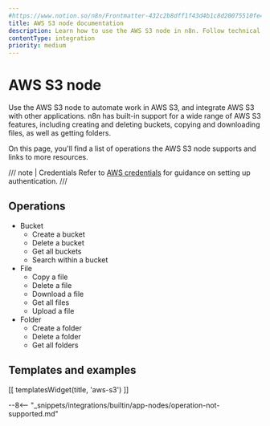 ```yaml
---
#https://www.notion.so/n8n/Frontmatter-432c2b8dff1f43d4b1c8d20075510fe4
title: AWS S3 node documentation
description: Learn how to use the AWS S3 node in n8n. Follow technical documentation to integrate AWS S3 node into your workflows.
contentType: integration
priority: medium
---
```


# AWS S3 node

Use the AWS S3 node to automate work in AWS S3, and integrate AWS S3 with other applications. n8n has built-in support for a wide range of AWS S3 features, including creating and deleting buckets, copying and downloading files, as well as getting folders.

On this page, you'll find a list of operations the AWS S3 node supports and links to more resources.

/// note | Credentials
Refer to [AWS credentials](/integrations/builtin/credentials/aws/) for guidance on setting up authentication. 
///

## Operations

* Bucket
    * Create a bucket
    * Delete a bucket
    * Get all buckets
    * Search within a bucket
* File
    * Copy a file
    * Delete a file
    * Download a file
    * Get all files
    * Upload a file
* Folder
    * Create a folder
    * Delete a folder
    * Get all folders

## Templates and examples

<!-- see https://www.notion.so/n8n/Pull-in-templates-for-the-integrations-pages-37c716837b804d30a33b47475f6e3780 -->
[[ templatesWidget(title, 'aws-s3') ]]

--8<-- "_snippets/integrations/builtin/app-nodes/operation-not-supported.md"

